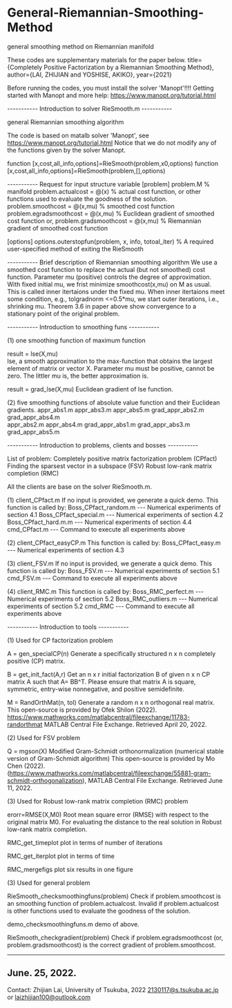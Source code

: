 # General-Riemannian-Smoothing-Method
general smoothing method on Riemannian manifold

These codes are supplementary materials for the paper below.
title={Completely Positive Factorization by a Riemannian Smoothing Method},
author={LAI, ZHIJIAN and YOSHISE, AKIKO},
year={2021}

Before running the codes, you must install the solver 'Manopt'!!!!
Getting started with Manopt and more help: https://www.manopt.org/tutorial.html

----------- Introduction to solver RieSmooth.m -----------

general Riemannian smoothing algorithm

The code is based on matalb solver 'Manopt', see https://www.manopt.org/tutorial.html
Notice that we do not modify any of the functions given by the solver Manopt.

function [x,cost,all_info,options]=RieSmooth(problem,x0,options)
function [x,cost,all_info,options]=RieSmooth(problem,[],options)

----------- Request for input structure variable 
[problem]
problem.M % manifold
problem.actualcost = @(x) % actual cost function, or other functions used to evaluate the goodness of the solution.
problem.smoothcost  = @(x,mu) % smoothed cost function
problem.egradsmoothcost = @(x,mu) % Euclidean gradient of smoothed cost function
or, problem.gradsmoothcost = @(x,mu) % Riemannian gradient of smoothed cost function

[options]
options.outerstopfun(problem, x, info, totoal_iter) % A required user-specified method of exiting the RieSmooth

----------- Brief description of Riemannian smoothing algorithm
We use a smoothed cost function to replace the actual (but not smoothed) cost function. 
Parameter mu (positive) controls the degree of approximation.
With fixed initial mu, we frist minimize smoothcost(x,mu) on M as usual.
This is called inner itertaions under the fixed mu.
When inner itertaions meet some condition, e.g., tolgradnorm <=0.5*mu, we start outer iterations, i.e., shrinking mu. 
Theorem 3.6 in paper above show convergence to a stationary point of the original problem.

----------- Introduction to smoothing funs -----------

(1) one smoothing function of maximum function

result = lse(X,mu)	
    lse, a smooth approximation to the max-function that obtains the largest element of matrix or vector X.
    Parameter mu must be positive, cannot be zero. The littler mu is, the better approximation is.

result = grad_lse(X,mu) 
    Euclidean gradient of lse function.

(2) five smoothing functions of absolute value function and their Euclidean gradients.
    appr_abs1.m       appr_abs3.m       appr_abs5.m       grad_appr_abs2.m  grad_appr_abs4.m  
    appr_abs2.m       appr_abs4.m       grad_appr_abs1.m  grad_appr_abs3.m  grad_appr_abs5.m  

----------- Introduction to problems, clients and bosses -----------

List of problem:
Completely positive matrix factorization problem (CPfact)
Finding the sparsest vector in a subspace (FSV)
Robust low-rank matrix completion (RMC) 

All the clients are base on the solver RieSmooth.m.

(1) client_CPfact.m 
If no input is provided, we generate a quick demo.
This function is called by:
    Boss_CPfact_random.m --- Numerical experiments of section 4.1 
    Boss_CPfact_special.m --- Numerical experiments of section 4.2 
    Boss_CPfact_hard.m.m --- Numerical experiments of section 4.4 
    cmd_CPfact.m --- Command to execute all experiments above

(2) client_CPfact_easyCP.m
This function is called by:
    Boss_CPfact_easy.m  --- Numerical experiments of section 4.3 
    
(3) client_FSV.m 
If no input is provided, we generate a quick demo.
This function is called by:
    Boss_FSV.m  --- Numerical experiments of section 5.1
    cmd_FSV.m --- Command to execute all experiments above

(4) client_RMC.m
This function is called by:
    Boss_RMC_perfect.m  --- Numerical experiments of section 5.2
    Boss_RMC_outliers.m  --- Numerical experiments of section 5.2
    cmd_RMC --- Command to execute all experiments above

----------- Introduction to tools -----------

(1) Used for CP factorization problem

A = gen_specialCP(n) 
    Generate a specifically structured n x n completely positive (CP) matrix.

B = get_init_fact(A,r)
    Get an n x r initial factorization B of given n x n CP matrix A such that A= BB^T.
    Please ensure that matrix A is square, symmetric, entry-wise nonnegative, and positive semidefinite.

M = RandOrthMat(n, tol)
    Generate a random n x n orthogonal real matrix. This open-source is provided by Ofek Shilon (2022). 
    https://www.mathworks.com/matlabcentral/fileexchange/11783-randorthmat 
    MATLAB Central File Exchange. Retrieved April 20, 2022.

(2) Used for FSV problem

Q = mgson(X)
    Modified Gram-Schmidt orthonormalization (numerical stable version of Gram-Schmidt algorithm) 
    This open-source is provided by Mo Chen (2022).
    (https://www.mathworks.com/matlabcentral/fileexchange/55881-gram-schmidt-orthogonalization),
    MATLAB Central File Exchange. Retrieved June 11, 2022.

(3) Used for Robust low-rank matrix completion (RMC)  problem

erorr=RMSE(X,M0)
    Root mean square error (RMSE) with respect to the original matrix M0.
    For evaluating the distance to the real solution in Robust low-rank matrix completion.

RMC_get_timeplot 
    plot in terms of number of iterations

RMC_get_iterplot 
    plot in terms of time

RMC_mergefigs 
    plot six results in one figure

(3) Used for general problem

RieSmooth_checksmoothingfuns(problem)
    Check if problem.smoothcost is an smoothing function of problem.actualcost.
    Invalid if problem.actualcost is other functions used to evaluate the goodness of the solution.

demo_checksmoothingfuns.m 
    demo of above.

RieSmooth_checkgradient(problem)
    Check if problem.egradsmoothcost (or, problem.gradsmoothcost) is the correct gradient
    of problem.smoothcost.

----------------------
June. 25, 2022.
----------------------
Contact:
Zhijian Lai, University of Tsukuba, 2022
2130117@s.tsukuba.ac.jp 
or laizhijian100@outlook.com



